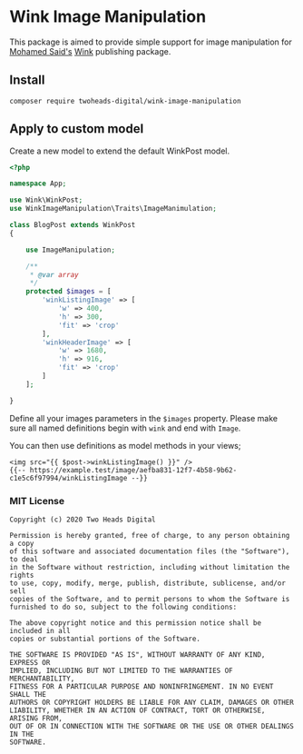 # Wink Image Manipulation

This package is aimed to provide simple support for image manipulation for [Mohamed Said's](https://twitter.com/themsaid) [Wink](https://github.com/writingink/) publishing package.

## Install
```
composer require twoheads-digital/wink-image-manipulation
```

## Apply to custom model

Create a new model to extend the default WinkPost model.


```php
<?php

namespace App;

use Wink\WinkPost;
use WinkImageManipulation\Traits\ImageManimulation;

class BlogPost extends WinkPost
{

    use ImageManipulation;

    /**
     * @var array
     */
    protected $images = [
        'winkListingImage' => [
            'w' => 400,
            'h' => 300,
            'fit' => 'crop'
        ],
        'winkHeaderImage' => [
            'w' => 1680,
            'h' => 916,
            'fit' => 'crop'
        ]
    ];

}
```

Define all your images parameters in the `$images` property. Please make sure all named definitions begin with `wink` and end with `Image`.

You can then use definitions as model methods in your views;

```blade
<img src="{{ $post->winkListingImage() }}" />
{{-- https://example.test/image/aefba831-12f7-4b58-9b62-c1e5c6f97994/winkListingImage --}}
```


### MIT License
    
    Copyright (c) 2020 Two Heads Digital
    
    Permission is hereby granted, free of charge, to any person obtaining a copy
    of this software and associated documentation files (the "Software"), to deal
    in the Software without restriction, including without limitation the rights
    to use, copy, modify, merge, publish, distribute, sublicense, and/or sell
    copies of the Software, and to permit persons to whom the Software is
    furnished to do so, subject to the following conditions:
    
    The above copyright notice and this permission notice shall be included in all
    copies or substantial portions of the Software.
    
    THE SOFTWARE IS PROVIDED "AS IS", WITHOUT WARRANTY OF ANY KIND, EXPRESS OR
    IMPLIED, INCLUDING BUT NOT LIMITED TO THE WARRANTIES OF MERCHANTABILITY,
    FITNESS FOR A PARTICULAR PURPOSE AND NONINFRINGEMENT. IN NO EVENT SHALL THE
    AUTHORS OR COPYRIGHT HOLDERS BE LIABLE FOR ANY CLAIM, DAMAGES OR OTHER
    LIABILITY, WHETHER IN AN ACTION OF CONTRACT, TORT OR OTHERWISE, ARISING FROM,
    OUT OF OR IN CONNECTION WITH THE SOFTWARE OR THE USE OR OTHER DEALINGS IN THE
    SOFTWARE.

